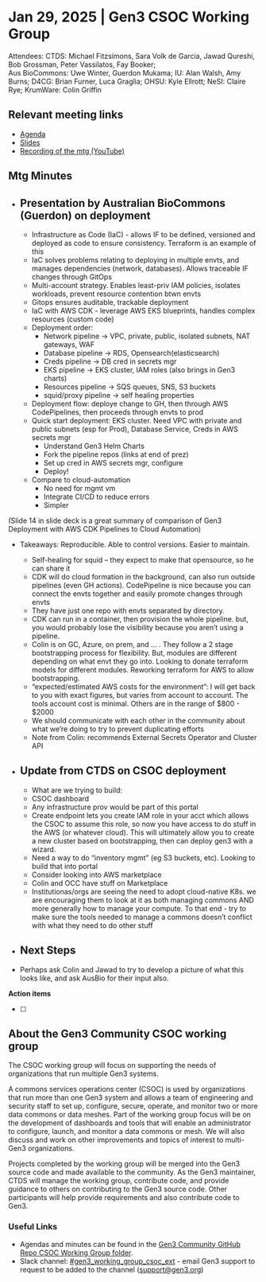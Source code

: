 # Jan 29, 2025 | Gen3 CSOC Working Group

Attendees: CTDS: Michael Fitzsimons, Sara Volk de Garcia, Jawad Qureshi, Bob Grossman, Peter Vassilatos, Fay Booker;  
Aus BioCommons: Uwe Winter, Guerdon Mukama; IU: Alan Walsh, Amy Burns; D4CG: Brian Furner, Luca Graglia; OHSU: Kyle Ellrott; NeSI: Claire Rye; KrumWare: Colin Griffin

## Relevant meeting links   

* [Agenda](README.md#2025-january-2930)   
* [Slides](20250129-CSOC_WG_slides.pdf)
* [Recording of the mtg (YouTube)](https://youtu.be/yF-T97MggUQ)

## Mtg Minutes

* ## Presentation by Australian BioCommons (Guerdon) on deployment

  * Infrastructure as Code (IaC) \- allows IF to be defined, versioned and deployed as code to ensure consistency. Terraform is an example of this  
  * IaC solves problems relating to deploying in multiple envts, and manages dependencies (network, databases). Allows traceable IF changes through GitOps  
  * Multi-account strategy. Enables least-priv IAM policies, isolates workloads, prevent resource contention btwn envts  
  * Gitops ensures auditable, trackable deployment  
  * IaC with AWS CDK \- leverage AWS EKS blueprints, handles complex resources (custom code)  
  * Deployment order:  
    * Network pipeline \-\> VPC, private, public, isolated subnets, NAT gateways, WAF  
    * Database pipeline → RDS, Opensearch(elasticsearch)  
    * Creds pipeline → DB cred in secrets mgr  
    * EKS pipeline → EKS cluster, IAM roles (also brings in Gen3 charts)  
    * Resources pipeline → SQS queues, SNS, S3 buckets  
    * squid/proxy pipeline → self healing properties  
  * Deployment flow: deploye change to GH, then through AWS CodePipelines, then proceeds through envts to prod   
  * Quick start deployment: EKS cluster. Need VPC with private and public subnets (esp for Prod), Database Service, Creds in AWS secrets mgr  
    * Understand Gen3 Helm Charts  
    * Fork the pipeline repos (links at end of prez)  
    * Set up cred in AWS secrets mgr, configure  
    * Deploy\!  
  * Compare to cloud-automation  
    * No need for mgmt vm  
    * Integrate CI/CD to reduce errors  
    * Simpler

 (Slide 14 in slide deck is a great summary of comparison of Gen3 Deployment with AWS CDK Pipelines to Cloud Automation)

* Takeaways: Reproducible. Able to control versions. Easier to maintain.   
  * Self-healing for squid – they expect to make that opensource, so he can share it  
  * CDK will do cloud formation in the background, can also run outside pipelines (even GH actions). CodePipeline is nice because you can connect the envts together and easily promote changes through envts  
  * They have just one repo with envts separated by directory.   
  * CDK can run in a container, then provision the whole pipeline. but, you would probably lose the visibility because you aren’t using a pipeline.   
  * Colin is on GC, Azure, on prem, and … . They follow a 2 stage bootstrapping process for flexibility. But, modules are different depending on what envt they go into. Looking to donate terraform models for different modules. Reworking terraform for AWS to allow bootstrapping.   
  * “expected/estimated AWS costs for the environment”: I will get back to you with exact figures, but varies from account to account. The tools account cost is minimal. Others are in the range of $800 \- $2000  
  * We should communicate with each other in the community about what we’re doing to try to prevent duplicating efforts  
  * Note from Colin: recommends External Secrets Operator and Cluster API

* ## Update from CTDS on CSOC deployment

  * What are we trying to build:  
  * CSOC dashboard  
  * Any infrastructure prov would be part of this portal  
  * Create endpoint lets you create IAM role in your acct which allows the CSOC to assume this role, so now you have access to do stuff in the AWS (or whatever cloud). This will ultimately allow you to create a new cluster based on bootstrapping, then can deploy gen3 with a wizard.   
  * Need a way to do “inventory mgmt” (eg S3 buckets, etc). Looking to build that into portal  
  * Consider looking into AWS marketplace  
  * Colin and OCC have stuff on Marketplace  
  * Institutionas/orgs are seeing the need to adopt cloud-native K8s. we are encouraging them to look at it as both managing commons AND more generally how to manage your compute. To that end \- try to make sure the tools needed to manage a commons doesn’t conflict with what they need to do other stuff

* ## Next Steps

* Perhaps ask Colin and Jawad to try to develop a picture of what this looks like, and ask AusBio for their input also.

**Action items**

- [ ]

## About the Gen3 Community CSOC working group

The CSOC working group will focus on supporting the needs of organizations that run multiple Gen3 systems.

A commons services operations center (CSOC) is used by organizations that run more than one Gen3 system and allows a team of engineering and security staff to set up, configure, secure, operate, and monitor two or more data commons or data meshes. Part of the working group focus will be on the development of dashboards and tools that will enable an administrator to configure, launch, and monitor a data commons or mesh. We will also discuss and work on other improvements and topics of interest to multi-Gen3 organizations.

Projects completed by the working group will be merged into the Gen3 source code and made available to the community. As the Gen3 maintainer, CTDS will manage the working group, contribute code, and provide guidance to others on contributing to the Gen3 source code. Other participants will help provide requirements and also contribute code to Gen3.

### Useful Links

* Agendas and minutes can be found in the [Gen3 Community GitHub Repo CSOC Working Group folder](CSOC_Working_Group_items).   
* Slack channel: [\#gen3\_working\_group\_csoc\_ext](https://gen3friends.slack.com/archives/C082FLTBYMA) - email Gen3 support to request to be added to the channel ([support@gen3.org](mailto:support@gen3.org))

